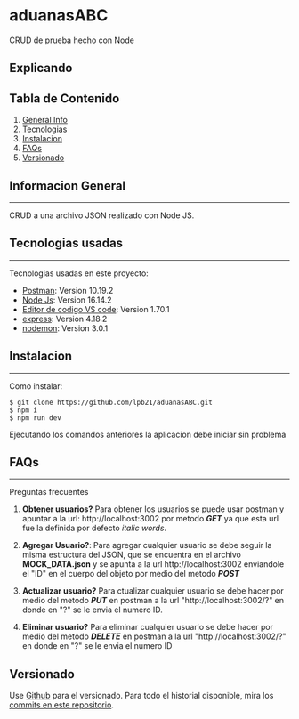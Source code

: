 # aduanasABC

CRUD de prueba hecho con Node

## Explicando



## Tabla de Contenido
1. [General Info](#informacion-general)
2. [Tecnologias](#tecnologias-usadas)
3. [Instalacion](#instalacion)
4. [FAQs](#faqs)
5. [Versionado](#versionado)
## Informacion General
***
CRUD a una archivo JSON realizado con Node JS. 

## Tecnologias usadas 
***
Tecnologias usadas en este proyecto:
* [Postman](https://www.postman.com/downloads/): Version 10.19.2 
* [Node Js](https://nodejs.org/es/blog/release/v16.14.2): Version 16.14.2 
* [Editor de codigo VS code](https://code.visualstudio.com/download): Version 1.70.1
* [express](https://www.npmjs.com/package/express): Version 4.18.2
* [nodemon](https://www.npmjs.com/package/nodemon): Version 3.0.1

## Instalacion
***
Como instalar: 
```
$ git clone https://github.com/lpb21/aduanasABC.git
$ npm i
$ npm run dev
```
Ejecutando los comandos anteriores la aplicacion debe iniciar sin problema

## FAQs
***
Preguntas frecuentes
1. **Obtener usuarios?**
Para obtener los usuarios se puede usar postman y apuntar a la url: http://localhost:3002 por metodo _**GET**_ ya que esta url fue la definida por defecto _italic words_. 
2. **Agregar Usuario?**: 
Para agregar cualquier usuario se debe seguir la misma estructura del JSON, que se encuentra en el archivo **MOCK_DATA.json** y se apunta a la url http://localhost:3002 enviandole el "ID" en el cuerpo del objeto por medio del metodo _**POST**_

3. **Actualizar usuario?**
Para ctualizar cualquier usuario se debe hacer por medio del metodo _**PUT**_ en postman a la url "http://localhost:3002/?" en donde en "?" se le envia el numero ID.
4. **Eliminar usuario?**
Para eliminar cualquier usuario se debe hacer por medio del metodo _**DELETE**_ en postman a la url "http://localhost:3002/?" en donde en "?" se le envia el numero ID

## Versionado

Use [Github](https://github.com/lpb21/aduanasABC/tree/main) para el versionado. Para todo el historial disponible, mira los [commits en este repositorio](https://github.com/lpb21/aduanasABC/commits/main).